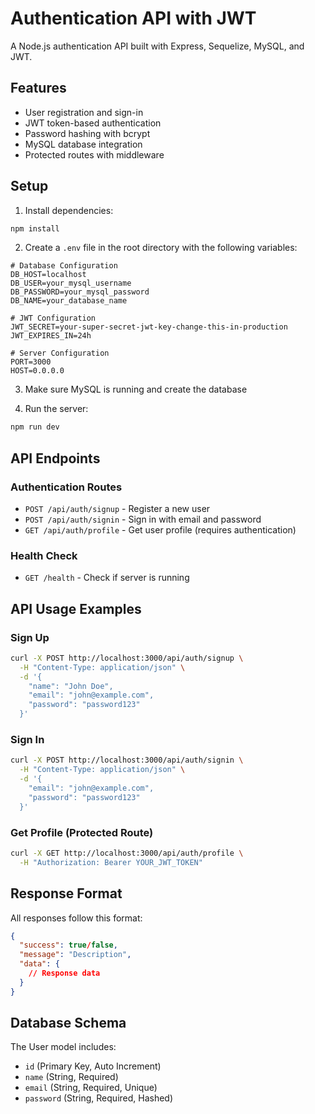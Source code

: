 # Authentication API with JWT

A Node.js authentication API built with Express, Sequelize, MySQL, and JWT.

## Features

- User registration and sign-in
- JWT token-based authentication
- Password hashing with bcrypt
- MySQL database integration
- Protected routes with middleware

## Setup

1. Install dependencies:
```bash
npm install
```

2. Create a `.env` file in the root directory with the following variables:
```env
# Database Configuration
DB_HOST=localhost
DB_USER=your_mysql_username
DB_PASSWORD=your_mysql_password
DB_NAME=your_database_name

# JWT Configuration
JWT_SECRET=your-super-secret-jwt-key-change-this-in-production
JWT_EXPIRES_IN=24h

# Server Configuration
PORT=3000
HOST=0.0.0.0
```

3. Make sure MySQL is running and create the database

4. Run the server:
```bash
npm run dev
```

## API Endpoints

### Authentication Routes

- `POST /api/auth/signup` - Register a new user
- `POST /api/auth/signin` - Sign in with email and password
- `GET /api/auth/profile` - Get user profile (requires authentication)

### Health Check

- `GET /health` - Check if server is running

## API Usage Examples

### Sign Up
```bash
curl -X POST http://localhost:3000/api/auth/signup \
  -H "Content-Type: application/json" \
  -d '{
    "name": "John Doe",
    "email": "john@example.com",
    "password": "password123"
  }'
```

### Sign In
```bash
curl -X POST http://localhost:3000/api/auth/signin \
  -H "Content-Type: application/json" \
  -d '{
    "email": "john@example.com",
    "password": "password123"
  }'
```

### Get Profile (Protected Route)
```bash
curl -X GET http://localhost:3000/api/auth/profile \
  -H "Authorization: Bearer YOUR_JWT_TOKEN"
```

## Response Format

All responses follow this format:
```json
{
  "success": true/false,
  "message": "Description",
  "data": {
    // Response data
  }
}
```

## Database Schema

The User model includes:
- `id` (Primary Key, Auto Increment)
- `name` (String, Required)
- `email` (String, Required, Unique)
- `password` (String, Required, Hashed)
